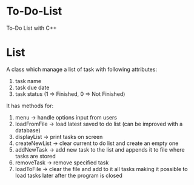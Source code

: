 # To-Do-List
To-Do List with C++

# List
A class which manage a list of task with following attributes:
  1) task name
  2) task due date
  3) task status (1 => Finished, 0 => Not Finished)
 
It has methods for:
  1) menu -> handle options input from users
  2) loadFromFile -> load latest saved to do list (can be improved with a database)
  3) displayList -> print tasks on screen
  4) createNewList -> clear current to do list and create an empty one
  5) addNewTask -> add new task to the list and appends it to file where tasks are stored
  6) removeTask -> remove specified task
  7) loadToFile -> clear the file and add to it all tasks making it possible to load tasks later after the program is closed
